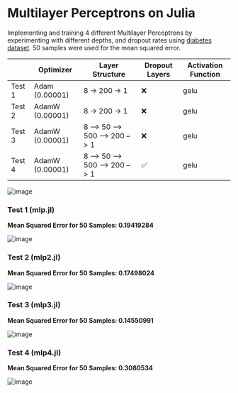 # Multilayer Perceptrons on Julia

Implementing and training 4 different Multilayer Perceptrons by experimenting with different depths, and dropout rates using [diabetes dataset](https://www.kaggle.com/datasets/mathchi/diabetes-data-set). 50 samples were used for the mean squared error.

|   | Optimizer | Layer Structure | Dropout Layers | Activation Function |
| --- | --- | --- | --- | --- |
| Test 1  | Adam (0.00001)  | 8 -> 200 -> 1  | ❌  |  gelu  |
| Test 2  | AdamW (0.00001)  | 8 -> 200 -> 1  | ❌  | gelu  |
| Test 3  | AdamW (0.00001) | 8 –> 50 –> 500 –> 200 –> 1   | ❌  | gelu  |
| Test 4  | AdamW (0.00001) | 8 –> 50 –> 500 –> 200 –> 1   | ✅  | gelu  |

![image](https://github.com/user-attachments/assets/ae17c142-11cf-4035-85b0-004e22dc8902)

### Test 1 (mlp.jl)

**Mean Squared Error for 50 Samples: 0.19419284**

![image](https://github.com/user-attachments/assets/5e875566-5e8a-45be-85f4-063bae2f7785)

### Test 2 (mlp2.jl)

**Mean Squared Error for 50 Samples: 0.17498024**

![image](https://github.com/user-attachments/assets/6b9f7571-c85d-4a65-9489-ed65ea252f26)

### Test 3 (mlp3.jl)

**Mean Squared Error for 50 Samples: 0.14550991**

![image](https://github.com/user-attachments/assets/517d0282-3af6-46e7-b936-89cc28e77af5)

### Test 4 (mlp4.jl)

**Mean Squared Error for 50 Samples: 0.3080534**

![image](https://github.com/user-attachments/assets/08ec805b-c715-4e19-a783-7cc467f33202)

